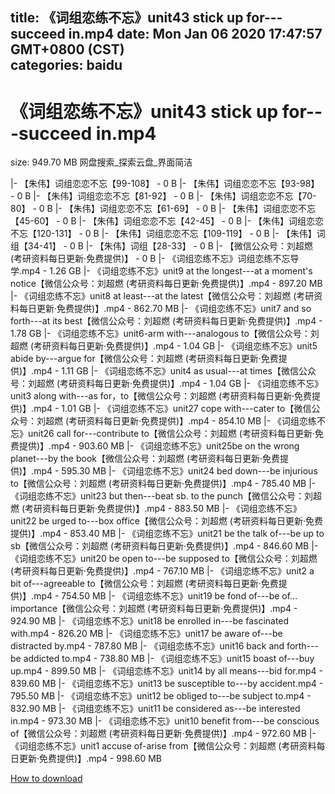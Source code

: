 
title: 《词组恋练不忘》unit43 stick up for---succeed in.mp4
date: Mon Jan 06 2020 17:47:57 GMT+0800 (CST)    
categories: baidu
---

# 《词组恋练不忘》unit43 stick up for---succeed in.mp4
size: 949.70 MB
 网盘搜索_探索云盘_界面简洁
 
|- 【朱伟】词组恋恋不忘【99-108】 - 0 B
|- 【朱伟】词组恋恋不忘【93-98】 - 0 B
|- 【朱伟】词组恋恋不忘【81-92】 - 0 B
|- 【朱伟】词组恋恋不忘【70-80】 - 0 B
|- 【朱伟】词组恋恋不忘【61-69】 - 0 B
|- 【朱伟】词组恋恋不忘【45-60】 - 0 B
|- 【朱伟】词组恋恋不忘【42-45】 - 0 B
|- 【朱伟】词组恋恋不忘【120-131】 - 0 B
|- 【朱伟】词组恋恋不忘【109-119】 - 0 B
|- 【朱伟】词组【34-41】 - 0 B
|- 【朱伟】词组【28-33】 - 0 B
|- 【微信公众号：刘超燃 (考研资料每日更新·免费提供)】 - 0 B
|- 《词组恋练不忘》词组恋练不忘导学.mp4 - 1.26 GB
|- 《词组恋练不忘》unit9 at the longest---at a moment's notice【微信公众号：刘超燃 (考研资料每日更新·免费提供)】.mp4 - 897.20 MB
|- 《词组恋练不忘》unit8 at least---at the latest【微信公众号：刘超燃 (考研资料每日更新·免费提供)】.mp4 - 862.70 MB
|- 《词组恋练不忘》unit7 and so forth---at its best【微信公众号：刘超燃 (考研资料每日更新·免费提供)】.mp4 - 1.78 GB
|- 《词组恋练不忘》unit6-arm with---analogous to【微信公众号：刘超燃 (考研资料每日更新·免费提供)】.mp4 - 1.04 GB
|- 《词组恋练不忘》unit5 abide  by---argue for【微信公众号：刘超燃 (考研资料每日更新·免费提供)】.mp4 - 1.11 GB
|- 《词组恋练不忘》unit4 as usual---at times【微信公众号：刘超燃 (考研资料每日更新·免费提供)】.mp4 - 1.04 GB
|- 《词组恋练不忘》unit3 along with---as for，to【微信公众号：刘超燃 (考研资料每日更新·免费提供)】.mp4 - 1.01 GB
|- 《词组恋练不忘》unit27 cope with---cater to【微信公众号：刘超燃 (考研资料每日更新·免费提供)】.mp4 - 854.10 MB
|- 《词组恋练不忘》unit26 call for---contribute to【微信公众号：刘超燃 (考研资料每日更新·免费提供)】.mp4 - 903.60 MB
|- 《词组恋练不忘》unit25be on the wrong planet---by the book【微信公众号：刘超燃 (考研资料每日更新·免费提供)】.mp4 - 595.30 MB
|- 《词组恋练不忘》unit24 bed down---be injurious to【微信公众号：刘超燃 (考研资料每日更新·免费提供)】.mp4 - 785.40 MB
|- 《词组恋练不忘》unit23 but then---beat sb. to the punch【微信公众号：刘超燃 (考研资料每日更新·免费提供)】.mp4 - 883.50 MB
|- 《词组恋练不忘》unit22 be urged to---box office【微信公众号：刘超燃 (考研资料每日更新·免费提供)】.mp4 - 853.40 MB
|- 《词组恋练不忘》unit21 be the talk of---be up to sb【微信公众号：刘超燃 (考研资料每日更新·免费提供)】.mp4 - 846.60 MB
|- 《词组恋练不忘》unit20 be open to---be supposed to【微信公众号：刘超燃 (考研资料每日更新·免费提供)】.mp4 - 767.10 MB
|- 《词组恋练不忘》unit2 a bit of---agreeable to【微信公众号：刘超燃 (考研资料每日更新·免费提供)】.mp4 - 754.50 MB
|- 《词组恋练不忘》unit19 be fond of---be of... importance【微信公众号：刘超燃 (考研资料每日更新·免费提供)】.mp4 - 924.90 MB
|- 《词组恋练不忘》unit18 be enrolled in---be fascinated with.mp4 - 826.20 MB
|- 《词组恋练不忘》unit17 be aware of---be distracted by.mp4 - 787.80 MB
|- 《词组恋练不忘》unit16 back and forth---be addicted to.mp4 - 738.80 MB
|- 《词组恋练不忘》unit15 boast of---buy up.mp4 - 899.50 MB
|- 《词组恋练不忘》unit14 by all means---bid for.mp4 - 839.60 MB
|- 《词组恋练不忘》unit13 be susceptible to---by accident.mp4 - 795.50 MB
|- 《词组恋练不忘》unit12 be obliged to---be subject to.mp4 - 832.90 MB
|- 《词组恋练不忘》unit11 be considered as---be interested in.mp4 - 973.30 MB
|- 《词组恋练不忘》unit10 benefit from---be conscious of【微信公众号：刘超燃 (考研资料每日更新·免费提供)】.mp4 - 972.60 MB
|- 《词组恋练不忘》unit1 accuse of-arise from【微信公众号：刘超燃 (考研资料每日更新·免费提供)】.mp4 - 998.60 MB

[How to download](https://bpcam.bemobtrk.com/go/2ceec3aa-1ca2-46d6-b9ff-aaa5c184517c?jno=2371)
